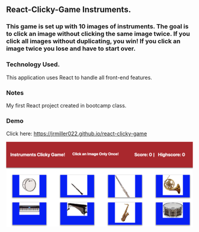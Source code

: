 ## React-Clicky-Game Instruments.

### This game is set up with 10 images of instruments. The goal is to click an image without clicking the same image twice. If you click all images without duplicating, you win! If you click an image twice you lose and have to start over. 

### Technology Used.

This application uses React to handle all front-end features.

### Notes

My first React project created in bootcamp class.

### Demo

Click here: https://jrmiller022.github.io/react-clicky-game

![alt text](src/images/clickgame.png)


